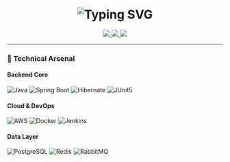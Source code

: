 <h1 align="center">
  <img src="https://readme-typing-svg.herokuapp.com?font=Fira+Code&pause=1000&color=5D8AA8&center=true&vCenter=true&width=435&lines=Ruhan+Herlisson;Java+%7C+Spring+%7C+Cloud+Engineer" alt="Typing SVG" />
</h1>

<p align="center">
  <a href="https://www.linkedin.com/in/ruhan-herlisson/">
    <img src="https://img.shields.io/badge/-LinkedIn-0A66C2?style=for-the-badge&logo=LinkedIn&logoColor=white">
  </a>
  <a href="mailto:ruhanmonte.dev@gmail.com">
    <img src="https://img.shields.io/badge/-Gmail-EA4335?style=for-the-badge&logo=Gmail&logoColor=white">
  </a>
  <a href="https://calendly.com/herlisson-ruh/papo">
    <img src="https://img.shields.io/badge/-Schedule_Call-4285F4?style=for-the-badge&logo=GoogleMeet&logoColor=white">
  </a>
</p>

---

### 🔧 Technical Arsenal

#### **Backend Core**
![Java](https://img.shields.io/badge/Java-ED8B00?style=flat-square&logo=openjdk&logoColor=white)
![Spring Boot](https://img.shields.io/badge/Spring_Boot-6DB33F?style=flat-square&logo=springboot&logoColor=white)
![Hibernate](https://img.shields.io/badge/Hibernate-59666C?style=flat-square&logo=hibernate&logoColor=white)
![JUnit5](https://img.shields.io/badge/JUnit5-25A162?style=flat-square&logo=junit5&logoColor=white)

#### **Cloud & DevOps**
![AWS](https://img.shields.io/badge/AWS-232F3E?style=flat-square&logo=amazonaws&logoColor=white)
![Docker](https://img.shields.io/badge/Docker-2496ED?style=flat-square&logo=docker&logoColor=white)
![Jenkins](https://img.shields.io/badge/Jenkins-D24939?style=flat-square&logo=jenkins&logoColor=white)

#### **Data Layer**
![PostgreSQL](https://img.shields.io/badge/PostgreSQL-4169E1?style=flat-square&logo=postgresql&logoColor=white)
![Redis](https://img.shields.io/badge/Redis-47A248?style=flat-square&logo=redis&logoColor=white)
![RabbitMQ](https://img.shields.io/badge/RabbitMQ-231F20?style=flat-square&logo=rabbitmq&logoColor=white)
